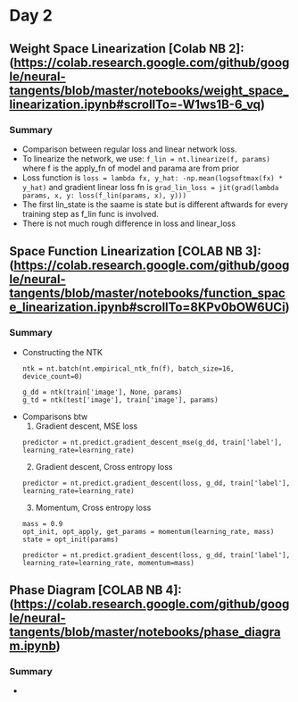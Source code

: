 # Day 2
## Weight Space Linearization [Colab NB 2]:(https://colab.research.google.com/github/google/neural-tangents/blob/master/notebooks/weight_space_linearization.ipynb#scrollTo=-W1ws1B-6_vq)
### Summary
* Comparison between regular loss and linear network loss. 
* To linearize the network, we use: `f_lin = nt.linearize(f, params)` where f is the apply_fn of model and parama are from prior
* Loss function is `loss = lambda fx, y_hat: -np.mean(logsoftmax(fx) * y_hat)` and gradient linear loss fn is `grad_lin_loss = jit(grad(lambda params, x, y: loss(f_lin(params, x), y)))`
* The first lin_state is the saame is state but is different aftwards for every training step as f_lin func is involved.
* There is not much rough difference in loss and linear_loss
## Space Function Linearization [COLAB NB 3]:(https://colab.research.google.com/github/google/neural-tangents/blob/master/notebooks/function_space_linearization.ipynb#scrollTo=8KPv0bOW6UCi)
### Summary
* Constructing the NTK
    ```
    ntk = nt.batch(nt.empirical_ntk_fn(f), batch_size=16, device_count=0)
    
    g_dd = ntk(train['image'], None, params)
    g_td = ntk(test['image'], train['image'], params)
    ```
* Comparisons btw
  1. Gradient descent, MSE loss
    ```
    predictor = nt.predict.gradient_descent_mse(g_dd, train['label'], learning_rate=learning_rate)
    ```
  2. Gradient descent, Cross entropy loss
    ```
    predictor = nt.predict.gradient_descent(loss, g_dd, train['label'], learning_rate=learning_rate)
    ```
  3. Momentum, Cross entropy loss
    ```
    mass = 0.9
    opt_init, opt_apply, get_params = momentum(learning_rate, mass) 
    state = opt_init(params)
    ```
    ```
    predictor = nt.predict.gradient_descent(loss, g_dd, train['label'], learning_rate=learning_rate, momentum=mass)
    ```
## Phase Diagram [COLAB NB 4]:(https://colab.research.google.com/github/google/neural-tangents/blob/master/notebooks/phase_diagram.ipynb)
### Summary
* 







